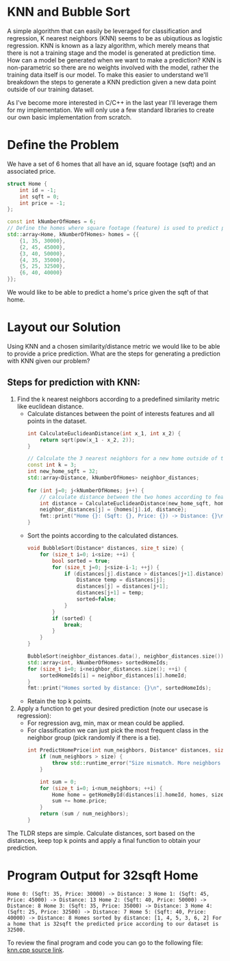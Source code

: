 # KNN and Bubble Sort

A simple algorithm that can easily be leveraged for classification and regression, K nearest neighbors (KNN) seems to be as ubiqutious as logistic regression. KNN is known as a lazy algorithm, which merely means that there is not a training stage and the model is generated at prediction time. How can a model be generated when we want to make a prediction? KNN is non-parametric so there are no weights involved with the model, rather the training data itself is our model. To make this easier to understand we'll breakdown the steps to generate a KNN prediction given a new data point outside of our training dataset. 

As I've become more interested in C/C++ in the last year I'll leverage them for my implementation. We will only use a few standard libraries to create our own basic implementation from scratch.

# Define the Problem
We have a set of 6 homes that all have an id, square footage (sqft) and an associated price. 

```cpp
struct Home {
    int id = -1;
    int sqft = 0;
    int price = -1;
};

const int kNumberOfHomes = 6;
// Define the homes where square footage (feature) is used to predict price (label)
std::array<Home, kNumberOfHomes> homes = {{
    {1, 35, 30000},
    {2, 45, 45000},
    {3, 40, 50000},
    {4, 35, 35000},
    {5, 25, 32500},
    {6, 40, 40000}
}};
```

We would like to be able to predict a home's price given the sqft of that home.


# Layout our Solution

Using KNN and a chosen similarity/distance metric we would like to be able to provide a price prediction. What are the steps for generating a prediction with KNN given our problem?

## Steps for prediction with KNN:
1. Find the k nearest neighbors according to a predefined similarity metric like euclidean distance.
    - Calculate distances between the point of interests features and all points in the dataset.
      ```cpp
      int CalculateEuclideanDistance(int x_1, int x_2) {
          return sqrt(pow(x_1 - x_2, 2));
      }

      // Calculate the 3 nearest neighbors for a new home outside of the training set using the home sq ft feature
      const int k = 3;
      int new_home_sqft = 32;
      std::array<Distance, kNumberOfHomes> neighbor_distances;
  
      for (int j=0; j<kNumberOfHomes; j++) {
          // calculate distance between the two homes according to features (just sqft)
          int distance = CalculateEuclideanDistance(new_home_sqft, homes[j].sqft);
          neighbor_distances[j] = {homes[j].id, distance};
          fmt::print("Home {}: (Sqft: {}, Price: {}) -> Distance: {}\n", j, homes[j].sqft, homes[j].price, neighbor_distances[j].distance);
      }
      ```
    - Sort the points according to the calculated distances.
      ```cpp
      void BubbleSort(Distance* distances, size_t size) {
          for (size_t i=0; i<size; ++i) {
              bool sorted = true;
              for (size_t j=0; j<size-i-1; ++j) {
                  if (distances[j].distance > distances[j+1].distance) {
                      Distance temp = distances[j];
                      distances[j] = distances[j+1];
                      distances[j+1] = temp;
                      sorted=false;
                  }
              }
              if (sorted) {
                  break;
              }
          }
      }
      
      BubbleSort(neighbor_distances.data(), neighbor_distances.size());
      std::array<int, kNumberOfHomes> sortedHomeIds;
      for (size_t i=0; i<neighbor_distances.size(); ++i) {
          sortedHomeIds[i] = neighbor_distances[i].homeId;
      }
      fmt::print("Homes sorted by distance: {}\n", sortedHomeIds);
      ```
    - Retain the top k points.
2. Apply a function to get your desired prediction (note our usecase is regression):
    - For regression avg, min, max or mean could be applied.
    - For classification we can just pick the most frequent class in the neighbor group (pick randomly if there is a tie).
      ```cpp
      int PredictHomePrice(int num_neighbors, Distance* distances, size_t size, Home* homes) {
          if (num_neighbors > size) {
              throw std::runtime_error("Size mismatch. More neighbors than homes available!\n");
          }
      
          int sum = 0;
          for (size_t i=0; i<num_neighbors; ++i) {
              Home home = getHomeById(distances[i].homeId, homes, size);
              sum += home.price;
          }
          return (sum / num_neighbors);
      }
      ```
  
The TLDR steps are simple. Calculate distances, sort based on the distances, keep top k points and apply a final function to obtain your prediction.

# Program Output for 32sqft Home

`
Home 0: (Sqft: 35, Price: 30000) -> Distance: 3
Home 1: (Sqft: 45, Price: 45000) -> Distance: 13
Home 2: (Sqft: 40, Price: 50000) -> Distance: 8
Home 3: (Sqft: 35, Price: 35000) -> Distance: 3
Home 4: (Sqft: 25, Price: 32500) -> Distance: 7
Home 5: (Sqft: 40, Price: 40000) -> Distance: 8
Homes sorted by distance: [1, 4, 5, 3, 6, 2]
For a home that is 32sqft the predicted price according to our dataset is 32500.
`

To review the final program and code you can go to the following file: [knn.cpp source link](https://github.com/jdspell/learningc/blob/main/machine_learning/KNN/knn.cpp).
